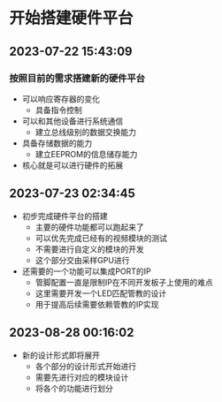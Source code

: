 # 开始搭建硬件平台
## 2023-07-22 15:43:09
### 按照目前的需求搭建新的硬件平台
* 可以响应寄存器的变化
    * 具备指令控制
* 可以和其他设备进行系统通信
    * 建立总线级别的数据交换能力
* 具备存储数据的能力
    * 建立EEPROM的信息储存能力
* 核心就是可以进行硬件的拓展

## 2023-07-23 02:34:45
* 初步完成硬件平台的搭建
    * 主要的硬件功能都可以跑起来了
    * 可以优先完成已经有的视频模块的测试
    * 不需要进行自定义的模块的开发
    * 这个部分交由采样GPU进行
* 还需要的一个功能可以集成PORT的IP
    * 管脚配置一直是限制IP在不同开发板子上使用的难点
    * 这里需要开发一个LED匹配管教的设计
    * 用于提高后续需要依赖管教的IP实现
    
## 2023-08-28 00:16:02
* 新的设计形式即将展开
    * 各个部分的设计形式开始进行
    * 需要先进行对应的模块设计
    * 将各个的功能进行划分
    